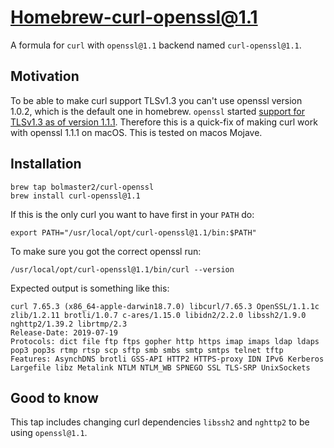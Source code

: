 # Homebrew-curl-openssl@1.1

A formula for `curl` with `openssl@1.1` backend named `curl-openssl@1.1`.

## Motivation

To be able to make curl support TLSv1.3 you can't use openssl version 1.0.2, which is the default one in homebrew. `openssl` started [support for TLSv1.3 as of version 1.1.1](https://www.openssl.org/blog/blog/2018/09/11/release111/). Therefore this is a quick-fix of making curl work with openssl 1.1.1 on macOS. This is tested on macos Mojave.

## Installation

```shell
brew tap bolmaster2/curl-openssl
brew install curl-openssl@1.1
```

If this is the only curl you want to have first in your `PATH` do:

```shell
export PATH="/usr/local/opt/curl-openssl@1.1/bin:$PATH"
```

To make sure you got the correct openssl run:

```shell
/usr/local/opt/curl-openssl@1.1/bin/curl --version
```

Expected output is something like this:

```shell
curl 7.65.3 (x86_64-apple-darwin18.7.0) libcurl/7.65.3 OpenSSL/1.1.1c zlib/1.2.11 brotli/1.0.7 c-ares/1.15.0 libidn2/2.2.0 libssh2/1.9.0 nghttp2/1.39.2 librtmp/2.3
Release-Date: 2019-07-19
Protocols: dict file ftp ftps gopher http https imap imaps ldap ldaps pop3 pop3s rtmp rtsp scp sftp smb smbs smtp smtps telnet tftp
Features: AsynchDNS brotli GSS-API HTTP2 HTTPS-proxy IDN IPv6 Kerberos Largefile libz Metalink NTLM NTLM_WB SPNEGO SSL TLS-SRP UnixSockets
```

## Good to know

This tap includes changing curl dependencies `libssh2` and `nghttp2` to be using `openssl@1.1`.
